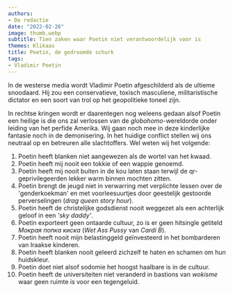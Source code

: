 ```yaml
---
authors:
- De redactie
date: "2022-02-26"
image: thumb.webp
subtitle: Tien zaken waar Poetin niet verantwoordelijk voor is
themes: Klikaas
title: Poetin, de gedroomde schurk
tags:
- Vladimir Poetin
---
```



In de westerse media wordt Vladimir Poetin afgeschilderd als de ultieme snoodaard. Hij zou een conservatieve, toxisch masculiene, militaristische dictator en een soort van trol op het geopolitieke toneel zijn.

In rechtse kringen wordt er daarentegen nog weleens gedaan alsof Poetin een heilige is die ons zal verlossen van de *globohomo*-wereldorde onder leiding van het perfide Amerika. Wij gaan noch mee in deze kinderlijke fantasie noch in de demonisering. In het huidige conflict stellen wij ons neutraal op en betreuren alle slachtoffers. Wel weten wij het volgende:

1. Poetin heeft blanken niet aangewezen als de wortel van het kwaad.
2. Poetin heeft mij nooit een tokkie of een wappie genoemd.
3. Poetin heeft mij nooit buiten in de kou laten staan terwijl de qr-geprivilegeerden lekker warm binnen mochten zitten.
4. Poetin brengt de jeugd niet in verwarring met verplichte lessen over de 'genderkoekman' en met voorleesuurtjes door geestelijk gestoorde perverselingen (_drag queen story hour_).
5. Poetin heeft de christelijke godsdienst nooit weggezet als een achterlijk geloof in een _'sky daddy'_.
6. Poetin exporteert geen ontaarde cultuur, zo is er geen hitsingle getiteld _Мокрая попка киска_ (_Wet Ass Pussy_ van _Cardi B_).
7. Poetin heeft nooit mijn belastinggeld geïnvesteerd in het bombarderen van Iraakse kinderen.
8. Poetin heeft blanken nooit geleerd zichzelf te haten en schamen om hun huidskleur.
9. Poetin doet niet alsof sodomie het hoogst haalbare is in de cultuur.
10. Poetin heeft de universiteiten niet veranderd in bastions van _wokisme_ waar geen ruimte is voor een tegengeluid.
